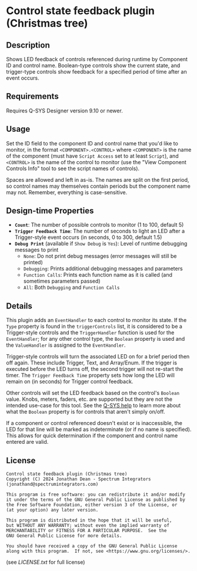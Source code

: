 # Control state feedback plugin (Christmas tree)

## Description
Shows LED feedback of controls referenced during runtime by Component ID and control name.
Boolean-type controls show the current state, and trigger-type controls show feedback for
a specified period of time after an event occurs.

## Requirements
Requires Q-SYS Designer version 9.10 or newer.

## Usage
Set the ID field to the component ID and control name that you'd like to monitor, in the format `<COMPONENT>.<CONTROL>` where `<COMPONENT>` is the name of the component (must have `Script Access` set to at least `Script`), and `<CONTROL>` is the name of the control to monitor (use the "View Component Controls Info" tool to see the script names of controls).

Spaces are allowed and left in as-is. The names are split on the first period, so control names may themselves contain periods but the component name may not. Remember, everything is case-sensitive.

## Design-time Properties
* **`Count`**: The number of possible controls to monitor (1 to 100, default 5)
* **`Trigger Feedback Time`**: The number of seconds to light an LED after a Trigger-style event occurs (in seconds, 0 to 300, default 1.5)
* **`Debug Print`** (available if `Show Debug` is `Yes`): Level of runtime debugging messages to print
  * `None`: Do not print debug messages (error messages will still be printed)
  * `Debugging`: Prints additional debugging messages and parameters
  * `Function Calls`: Prints each function name as it is called (and sometimes parameters passed)
  * `All`: Both `Debugging` and `Function Calls`

## Details
This plugin adds an `EventHandler` to each control to monitor its state. If the `Type` property is found in the `triggerControls` list, it is considered to be a Trigger-style controls and the `TriggerHandler` function is used for the `EventHandler`; for any other control type, the `Boolean` property is used and the `ValueHandler` is assigned to the `EventHandler`.

Trigger-style controls will turn the associated LED on for a brief period then off again. These include Trigger, Text, and Array/Enum. If the trigger is executed before the LED turns off, the second trigger will not re-start the timer. The `Trigger Feedback Time` property sets how long the LED will remain on (in seconds) for Trigger control feedback.

Other controls will set the LED feedback based on the control's `Boolean` value. Knobs, meters, faders, etc. are supported but they are not the intended use-case for this tool. See the [Q-SYS help](https://q-syshelp.qsc.com/#Control_Scripting/Using_Lua_in_Q-Sys/Controls_IO.htm) to learn more about what the `Boolean` property is for controls that aren't simply on/off. 

If a component or control referenced doesn't exist or is inaccessible, the LED for that line will be marked as indeterminate (or if no name is specified). This allows for quick determination if the component and control name entered are valid.

## License
```
Control state feedback plugin (Christmas tree)
Copyright (C) 2024 Jonathan Dean - Spectrum Integrators (jonathand@spectrumintegrators.com)

This program is free software: you can redistribute it and/or modify
it under the terms of the GNU General Public License as published by
the Free Software Foundation, either version 3 of the License, or
(at your option) any later version.

This program is distributed in the hope that it will be useful,
but WITHOUT ANY WARRANTY; without even the implied warranty of
MERCHANTABILITY or FITNESS FOR A PARTICULAR PURPOSE.  See the
GNU General Public License for more details.

You should have received a copy of the GNU General Public License
along with this program.  If not, see <https://www.gnu.org/licenses/>.
```
(see _LICENSE.txt_ for full license)